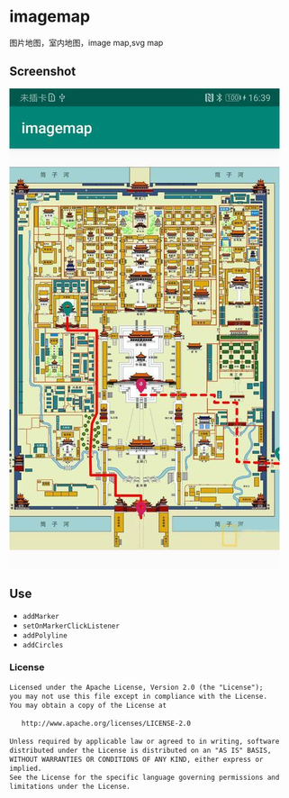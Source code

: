 # imagemap
图片地图，室内地图，image map,svg map

## Screenshot
![Screenshot2](pic/2.jpg)

## Use
 * `addMarker`
 * `setOnMarkerClickListener`
 * `addPolyline`
 * `addCircles`

### License

    Licensed under the Apache License, Version 2.0 (the "License");
    you may not use this file except in compliance with the License.
    You may obtain a copy of the License at

       http://www.apache.org/licenses/LICENSE-2.0

    Unless required by applicable law or agreed to in writing, software
    distributed under the License is distributed on an "AS IS" BASIS,
    WITHOUT WARRANTIES OR CONDITIONS OF ANY KIND, either express or implied.
    See the License for the specific language governing permissions and
    limitations under the License.
